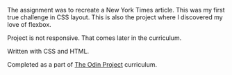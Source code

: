 The assignment was to recreate a New York Times article. This was my first true challenge in CSS layout. This is also the project where I discovered my love of flexbox. 

Project is not responsive. That comes later in the curriculum.

Written with CSS and HTML. 

Completed as a part of <a href="https://www.theodinproject.com/dashboard">The Odin Project</a> curriculum. 